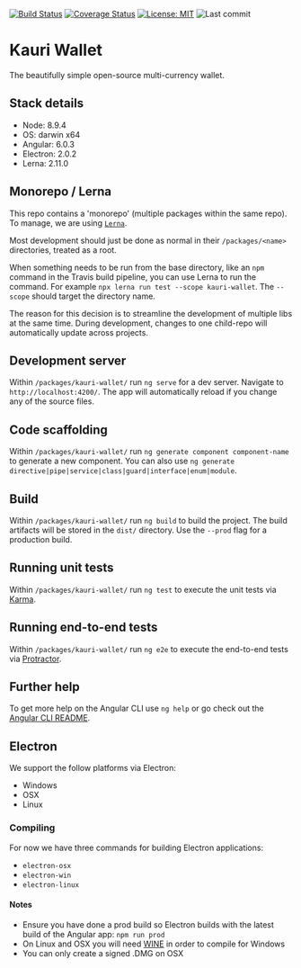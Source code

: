 
[![Build Status](https://travis-ci.org/Encrypt-S/kauri-wallet.svg?branch=master)](https://travis-ci.org/Encrypt-S/kauri-wallet)
[![Coverage Status](https://coveralls.io/repos/github/Encrypt-S/kauri-wallet/badge.svg?branch=master)](https://coveralls.io/github/Encrypt-S/kauri-wallet?branch=master)
[![License: MIT](https://img.shields.io/badge/License-MIT-blue.svg)](https://opensource.org/licenses/MIT)
![Last commit](https://img.shields.io/github/last-commit/Encrypt-S/kauri-api.svg)

# Kauri Wallet

The beautifully simple open-source multi-currency wallet.

## Stack details

- Node: 8.9.4
- OS: darwin x64
- Angular: 6.0.3
- Electron: 2.0.2
- Lerna: 2.11.0

## Monorepo / Lerna

This repo contains a 'monorepo' (multiple packages within the same repo). To manage, we are using [`Lerna`](https://github.com/lerna/lerna).

Most development should just be done as normal in their `/packages/<name>` directories, treated as a root.

When something needs to be run from the base directory, like an `npm` command in the Travis build pipeline, you can use Lerna to run the command. For example `npx lerna run test --scope kauri-wallet`. The `--scope` should target the directory name.

The reason for this decision is to streamline the development of multiple libs at the same time. During development, changes to one child-repo will automatically update across projects.

## Development server

Within `/packages/kauri-wallet/` run `ng serve` for a dev server. Navigate to `http://localhost:4200/`. The app will automatically reload if you change any of the source files.

## Code scaffolding

Within `/packages/kauri-wallet/` run `ng generate component component-name` to generate a new component. You can also use `ng generate directive|pipe|service|class|guard|interface|enum|module`.

## Build

Within `/packages/kauri-wallet/` run `ng build` to build the project. The build artifacts will be stored in the `dist/` directory. Use the `--prod` flag for a production build.

## Running unit tests

Within `/packages/kauri-wallet/` run `ng test` to execute the unit tests via [Karma](https://karma-runner.github.io).

## Running end-to-end tests

Within `/packages/kauri-wallet/` run `ng e2e` to execute the end-to-end tests via [Protractor](http://www.protractortest.org/).

## Further help

To get more help on the Angular CLI use `ng help` or go check out the [Angular CLI README](https://github.com/angular/angular-cli/blob/master/README.md).


## Electron

We support the follow platforms via Electron:
- Windows
- OSX
- Linux

### Compiling

For now we have three commands for building Electron applications:
- `electron-osx`
- `electron-win`
- `electron-linux`

#### Notes

- Ensure you have done a prod build so Electron builds with the latest build of the Angular app: `npm run prod`
- On Linux and OSX you will need [WINE](https://wiki.winehq.org/Download) in order to compile for Windows
- You can only create a signed .DMG on OSX
